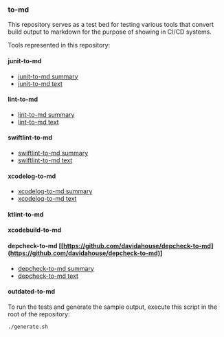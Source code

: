 ### to-md

This repository serves as a test bed for testing various tools that convert build output to markdown
for the purpose of showing in CI/CD systems.

Tools represented in this repository:

#### junit-to-md

- [junit-to-md summary](./junit-to-md/out/junit-to-md-summary.md)
- [junit-to-md text](./junit-to-md/out/junit-to-md-text.md)

#### lint-to-md

- [lint-to-md summary](./lint-to-md/out/lint-to-md-summary.md)
- [lint-to-md text](./lint-to-md/out/lint-to-md-text.md)

#### swiftlint-to-md

- [swiftlint-to-md summary](./swiftlint-to-md/out/swiftlint-to-md-summary.md)
- [swiftlint-to-md text](./swiftlint-to-md/out/swiftlint-to-md-text.md)

#### xcodelog-to-md

- [xcodelog-to-md summary](./xcodelog-to-md/out/xcodelog-to-md-summary.md)
- [xcodelog-to-md text](./xcodelog-to-md/out/xcodelog-to-md-text.md)

#### ktlint-to-md

#### xcodebuild-to-md

#### depcheck-to-md [[https://github.com/davidahouse/depcheck-to-md](https://github.com/davidahouse/depcheck-to-md)]

- [depcheck-to-md summary](./depcheck-to-md/out/depcheck-to-md-summary.md)
- [depcheck-to-md text](./depcheck-to-md/out/depcheck-to-md-text.md)

#### outdated-to-md

To run the tests and generate the sample output, execute this script in the root of the repository:

```
./generate.sh
```
